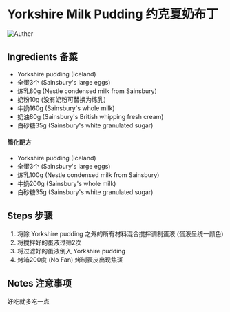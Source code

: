 # Yorkshire Milk Pudding 约克夏奶布丁

![Auther](https://img.shields.io/badge/Author-Aiden-orange)

## Ingredients 备菜

- Yorkshire pudding (Iceland)
- 全蛋3个 (Sainsbury's large eggs)
- 炼乳80g (Nestle condensed milk from Sainsbury)
- 奶粉10g (没有奶粉可替换为炼乳)
- 牛奶160g (Sainsbury's whole milk)
- 奶油80g (Sainsbury's British whipping fresh cream)
- 白砂糖35g (Sainsbury's white granulated sugar)

#### 简化配方

- Yorkshire pudding (Iceland)
- 全蛋3个 (Sainsbury's large eggs)
- 炼乳100g (Nestle condensed milk from Sainsbury)
- 牛奶200g (Sainsbury's whole milk)
- 白砂糖35g (Sainsbury's white granulated sugar)

## Steps 步骤

1. 将除 Yorkshire pudding 之外的所有材料混合搅拌调制蛋液 (蛋液呈统一颜色)
2. 将搅拌好的蛋液过筛2次
3. 将过滤好的蛋液倒入 Yorkshire pudding
4. 烤箱200度 (No Fan) 烤制表皮出现焦斑

## Notes 注意事项

好吃就多吃一点
